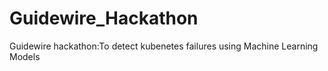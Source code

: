 # Guidewire_Hackathon
Guidewire hackathon:To detect kubenetes failures using Machine Learning Models
